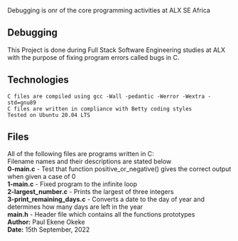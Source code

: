 Debugging is onr of the core programming activities at ALX SE Africa
<h2>Debugging</h2>

This Project is done during Full Stack Software Engineering studies at ALX with the purpose of fixing program errors called bugs in C.
<h2>Technologies</h2>

    C files are compiled using gcc -Wall -pedantic -Werror -Wextra -std=gnu89
    C files are written in compliance with Betty coding styles
    Tested on Ubuntu 20.04 LTS

<h2>Files</h2>

All of the following files are programs written in C:<br>
Filename names and their descriptions are stated below<br>
<strong>0-main.c</strong> - Test that function positive_or_negative() gives the correct output when given a case of 0<br>
<strong>1-main.c</strong> - Fixed program to the infinite loop<br>
<strong>2-largest_number.c</strong> - Prints the largest of three integers<br>
<strong>3-print_remaining_days.c</strong> - Converts a date to the day of year and determines how many days are left in the year<br>
<strong>main.h</strong> - Header file which contains all the functions prototypes<br>
<strong>Author:</strong> Paul Ekene Okeke<br>
<strong>Date:</strong> 15th September, 2022<br>
